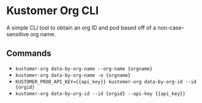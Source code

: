 # Kustomer Org CLI

A simple CLI tool to obtain an org ID and pod based off of a non-case-sensitive org name.

## Commands

- `kustomer-org data-by-org-name --org-name {orgname}`
- `kustomer-org data-by-org-name -o {orgname}`
- `KUSTOMER_PROD_API_KEY={{api_key}} kustomer-org data-by-org-id --id {orgid}`
- `kustomer-org data-by-org-id --id {orgid} --api-key {{api_key}}`
